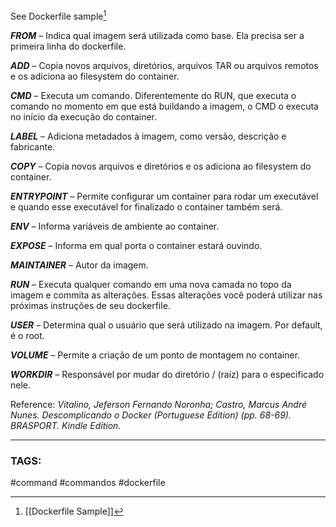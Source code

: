 See Dockerfile sample[^1]

 ***FROM*** 
 – Indica qual imagem será utilizada como base. Ela precisa ser a primeira linha do dockerfile.  
 
 ***ADD*** 
 – Copia novos arquivos, diretórios, arquivos TAR ou arquivos remotos e os adiciona ao filesystem do container.  
 
 ***CMD*** 
 – Executa um comando. Diferentemente do RUN, que executa o comando no momento em que está buildando a imagem, o CMD o executa no início da execução do container.  
 
 ***LABEL*** 
 – Adiciona metadados à imagem, como versão, descrição e fabricante.  
 
 ***COPY*** 
 – Copia novos arquivos e diretórios e os adiciona ao filesystem do container.  
 
 ***ENTRYPOINT*** 
 – Permite configurar um container para rodar um executável e quando esse executável for finalizado o container também será.  
 
 ***ENV*** 
 – Informa variáveis de ambiente ao container.  
 
 ***EXPOSE*** 
 – Informa em qual porta o container estará ouvindo.  
 
 ***MAINTAINER*** 
 – Autor da imagem.  
 
 ***RUN*** 
 – Executa qualquer comando em uma nova camada no topo da imagem e commita as alterações. 
 Essas alterações você poderá utilizar nas próximas instruções de seu dockerfile.  
 
 ***USER*** 
 – Determina qual o usuário que será utilizado na imagem. Por default, é o root.  
 
 ***VOLUME*** 
 – Permite a criação de um ponto de montagem no container.  
 
 ***WORKDIR*** 
 – Responsável por mudar do diretório / (raiz) para o especificado nele.


[^1]: [[Dockerfile Sample]]

Reference:
*Vitalino, Jeferson Fernando Noronha; Castro, Marcus André Nunes. Descomplicando o Docker (Portuguese Edition) (pp. 68-69). BRASPORT. Kindle Edition.* 



***
### TAGS:

#command #commandos  #dockerfile